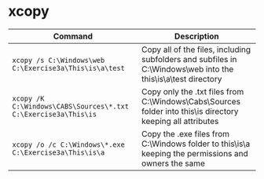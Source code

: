# xcopy

| **Command** | **Description** |
|-------------|-----------------|
| `xcopy /s C:\Windows\web C:\Exercise3a\This\is\a\test` | Copy all of the files, including subfolders and subfiles in C:\Windows\web into the this\is\a\test directory |
| `xcopy /K C:\Windows\CABS\Sources\*.txt C:\Exercise3a\This\is` | Copy only the .txt files from C:\Windows\Cabs\Sources folder into this\is directory keeping all attributes |
| `xcopy /o /c C:\Windows\*.exe C:\Exercise3a\This\is\a` | Copy the .exe files from C:\Windows folder to this\is\a keeping the permissions and owners the same |